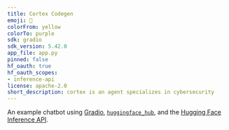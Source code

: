 ```yaml
---
title: Cortex Codegen
emoji: 💬
colorFrom: yellow
colorTo: purple
sdk: gradio
sdk_version: 5.42.0
app_file: app.py
pinned: false
hf_oauth: true
hf_oauth_scopes:
- inference-api
license: apache-2.0
short_description: cortex is an agent specializes in cybersecurity
---
```


An example chatbot using [Gradio](https://gradio.app), [`huggingface_hub`](https://huggingface.co/docs/huggingface_hub/v0.22.2/en/index), and the [Hugging Face Inference API](https://huggingface.co/docs/api-inference/index).
